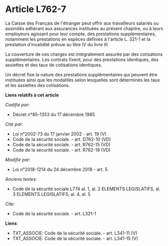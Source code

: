 # Article L762-7

La Caisse des Français de l'étranger peut offrir aux travailleurs salariés ou assimilés adhérant aux assurances instituées au
présent chapitre, ou à leurs employeurs agissant pour leur compte, des prestations supplémentaires, notamment les prestations
en espèces définies à l'article L. 321-1 et la prestation d'invalidité prévue au titre IV du livre III. 

La couverture de ces charges est intégralement assurée par des cotisations supplémentaires. Les contrats fixent, pour des
prestations identiques, des assiettes et des taux de cotisations identiques. 

Un décret fixe la nature des prestations supplémentaires qui peuvent être instituées ainsi que les modalités selon lesquelles
sont déterminés les taux et les assiettes des cotisations.

**Liens relatifs à cet article**

_Codifié par_:

  - Décret n°85-1353 du 17 décembre 1985

_Cité par_:

  - Loi n°2002-73 du 17 janvier 2002 - art. 19 (V)
  - Code de la sécurité sociale. - art. D762-10 (VD)
  - Code de la sécurité sociale. - art. R762-15 (VD)
  - Code de la sécurité sociale. - art. R762-18 (VD)

_Modifié par_:

  - Loi n°2018-1214 du 24 décembre 2018 - art. 5

_Anciens textes_:

  - Code de la sécurité sociale L774 al. 1, al. 2 ELEMENTS LEGISLATIFS, al. 3 ELEMENTS LEGISLATIFS, al. 4, al. 5

_Cite_:

  - Code de la sécurité sociale. - art. L321-1

**Liens**:

  - TXT_ASSOCIE: Code de la sécurité sociale. - art. L341-11 (V)
  - TXT_ASSOCIE: Code de la sécurité sociale. - art. L341-15 (V)

